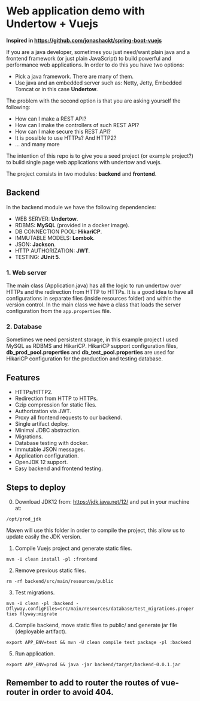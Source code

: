 # Web application demo with Undertow + Vuejs

**Inspired in https://github.com/jonashackt/spring-boot-vuejs**

If you are a java developer, sometimes you just need/want plain java and a frontend framework (or just plain JavaScript) to build
powerful and performance web applications. In order to do this you have two options:

- Pick a java framework. There are many of them.
- Use java and an embedded server such as: Netty, Jetty, Embedded Tomcat or in this case **Undertow**.

The problem with the second option is that you are asking yourself the following:

- How can I make a REST API?
- How can I make the controllers of such REST API?
- How can I make secure this REST API?
- It is possible to use HTTPs? And HTTP2?
- ... and many more

The intention of this repo is to give you a seed project (or example project?) to build single page web applications with undertow and vuejs.

The project consists in two modules: **backend** and **frontend**.

## Backend

In the backend module we have the following dependencies:

* WEB SERVER: **Undertow**.
* RDBMS: **MySQL** (provided in a docker image).
* DB CONNECTION POOL: **HikariCP**.
* IMMUTABLE MODELS: **Lombok**.
* JSON: **Jackson**.
* HTTP AUTHORIZATION: **JWT**.
* TESTING: **JUnit 5**.

### 1. Web server

The main class (Application.java) has all the logic to run undertow over HTTPs and the redirection from HTTP to HTTPs.
It is a good idea to have all configurations in separate files (inside resources folder) and within the version control.
In the main class we have a class that loads the server configuration from the `app.properties` file.

### 2. Database

Sometimes we need persistent storage, in this example project I used MySQL as RDBMS and HikariCP. HikariCP support configuration
files, **db_prod_pool.properties** and **db_test_pool.properties** are used for HikariCP configuration for the production and
testing database.

## Features

* HTTPs/HTTP2.
* Redirection from HTTP to HTTPs.
* Gzip compression for static files.
* Authorization via JWT.
* Proxy all frontend requests to our backend.
* Single artifact deploy.
* Minimal JDBC abstraction.
* Migrations.
* Database testing with docker.
* Immutable JSON messages.
* Application configuration.
* OpenJDK 12 support.
* Easy backend and frontend testing.

## Steps to deploy

0. Download JDK12 from: https://jdk.java.net/12/ and put in your machine at:

`/opt/prod_jdk`

Maven will use this folder in order to compile the project, this allow us to update easily the JDK version.

1. Compile Vuejs project and generate static files.

`mvn -U clean install -pl :frontend`

2. Remove previous static files.

`rm -rf backend/src/main/resources/public`

3. Test migrations.

`mvn -U clean -pl :backend -Dflyway.configFiles=src/main/resources/database/test_migrations.properties flyway:migrate`

4. Compile backend, move static files to public/ and generate jar file (deployable artifact).

`export APP_ENV=test && mvn -U clean compile test package -pl :backend`

5. Run application.

`export APP_ENV=prod && java -jar backend/target/backend-0.0.1.jar`

## Remember to add to router the routes of vue-router in order to avoid 404.